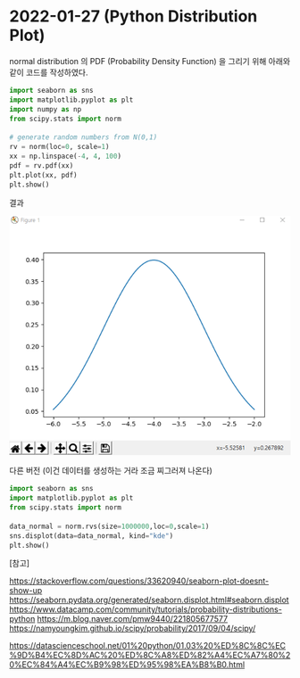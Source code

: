 # 2022-01-27 (Python Distribution Plot)

normal distribution 의 PDF (Probability Density Function) 을 그리기 위해 아래와 같이 코드를 작성하였다.

```python
import seaborn as sns
import matplotlib.pyplot as plt
import numpy as np
from scipy.stats import norm

# generate random numbers from N(0,1)
rv = norm(loc=0, scale=1)
xx = np.linspace(-4, 4, 100)
pdf = rv.pdf(xx)
plt.plot(xx, pdf)
plt.show()
```

결과

![220127_python_plot](images/220127_python_plot.PNG)



다른 버전 (이건 데이터를 생성하는 거라 조금 찌그러져 나온다)

```python
import seaborn as sns
import matplotlib.pyplot as plt
from scipy.stats import norm

data_normal = norm.rvs(size=1000000,loc=0,scale=1)
sns.displot(data=data_normal, kind="kde")
plt.show()
```





[참고]

https://stackoverflow.com/questions/33620940/seaborn-plot-doesnt-show-up
https://seaborn.pydata.org/generated/seaborn.displot.html#seaborn.displot
https://www.datacamp.com/community/tutorials/probability-distributions-python
https://m.blog.naver.com/pmw9440/221805677577
https://namyoungkim.github.io/scipy/probability/2017/09/04/scipy/

https://datascienceschool.net/01%20python/01.03%20%ED%8C%8C%EC%9D%B4%EC%8D%AC%20%ED%8C%A8%ED%82%A4%EC%A7%80%20%EC%84%A4%EC%B9%98%ED%95%98%EA%B8%B0.html